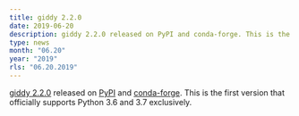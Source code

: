 ```yaml
---
title: giddy 2.2.0
date: 2019-06-20
description: giddy 2.2.0 released on PyPI and conda-forge. This is the first version that officially supports Python 3.6 and 3.7 exclusively.
type: news
month: "06.20"
year: "2019"
rls: "06.20.2019"
---
```


<a href="https://giddy.readthedocs.io/en/latest/">giddy 2.2.0</a> released on <a href="https://pypi.org/project/giddy/2.2.0/">PyPI</a> and <a href="https://anaconda.org/conda-forge/giddy">conda-forge</a>. This is the first version that officially supports Python 3.6 and 3.7 exclusively.